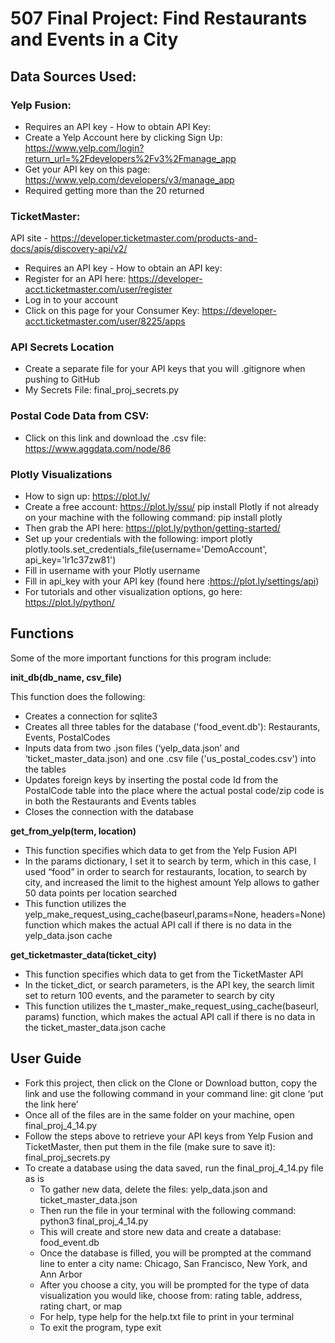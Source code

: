 # 507 Final Project: Find Restaurants and Events in a City

## Data Sources Used:

### Yelp Fusion:

 - Requires an API key - How to obtain API Key:
 - Create a Yelp Account here by clicking Sign Up: https://www.yelp.com/login?return_url=%2Fdevelopers%2Fv3%2Fmanage_app
 - Get your API key on this page: https://www.yelp.com/developers/v3/manage_app
 - Required getting more than the 20 returned


### TicketMaster:

API site - https://developer.ticketmaster.com/products-and-docs/apis/discovery-api/v2/
- Requires an API key - How to obtain an API key:
- Register for an API here: https://developer-acct.ticketmaster.com/user/register
- Log in to your account
- Click on this page for your Consumer Key: https://developer-acct.ticketmaster.com/user/8225/apps


### API Secrets Location

- Create a separate file for your API keys that you will .gitignore when pushing to GitHub
- My Secrets File: final_proj_secrets.py


### Postal Code Data from CSV:

- Click on this link and download the .csv file: https://www.aggdata.com/node/86


### Plotly Visualizations

- How to sign up: https://plot.ly/
- Create a free account: https://plot.ly/ssu/
pip install Plotly if not already on your machine with the following command: pip install plotly
- Then grab the API here: https://plot.ly/python/getting-started/
- Set up your credentials with the following:
    import plotly
    plotly.tools.set_credentials_file(username='DemoAccount', api_key='lr1c37zw81')
- Fill in username with your Plotly username
- Fill in api_key with your API key (found here :https://plot.ly/settings/api)
- For tutorials and other visualization options, go here: https://plot.ly/python/


## Functions

Some of the more important functions for this program include:

**init_db(db_name, csv_file)**

  This function does the following:
  - Creates a connection for sqlite3
  - Creates all three tables for the database ('food_event.db'): Restaurants, Events, PostalCodes
  - Inputs data from two .json files (‘yelp_data.json’ and ‘ticket_master_data.json) and one .csv file ('us_postal_codes.csv') into the tables
  - Updates foreign keys by inserting the postal code Id from the PostalCode table into the place where the actual postal code/zip code is in both the Restaurants and Events tables
  - Closes the connection with the database


**get_from_yelp(term, location)**

  - This function specifies which data to get from the Yelp Fusion API
  - In the params dictionary, I set it to search by term, which in this case, I used “food” in order to search for restaurants, location, to search by city, and increased the limit to the highest amount Yelp allows to gather 50 data points per location searched
  - This function utilizes the yelp_make_request_using_cache(baseurl,params=None, headers=None) function which makes the actual API call if there is no data in the yelp_data.json cache


**get_ticketmaster_data(ticket_city)**

  - This function specifies which data to get from the TicketMaster API
  - In the ticket_dict, or search parameters, is the API key, the search limit set to return 100 events, and the parameter to search by city
  - This function utilizes the t_master_make_request_using_cache(baseurl, params) function, which makes the actual API call if there is no data in the  ticket_master_data.json cache


## User Guide

- Fork this project, then click on the Clone or Download button, copy the link and use the following command in your command line: git clone ‘put the link here’
- Once all of the files are in the same folder on your machine, open final_proj_4_14.py
- Follow the steps above to retrieve your API keys from Yelp Fusion and TicketMaster, then put them in the file (make sure to save it): final_proj_secrets.py
- To create a database using the data saved, run the final_proj_4_14.py file as is
  - To gather new data, delete the files: yelp_data.json and ticket_master_data.json
  - Then run the file in your terminal with the following command: python3 final_proj_4_14.py
  - This will create and store new data and create a database: food_event.db
  - Once the database is filled, you will be prompted at the command line to enter a city name: Chicago, San Francisco, New York, and Ann Arbor
  - After you choose a city, you will be prompted for the type of data visualization you would like, choose from: rating table, address, rating chart, or map
  - For help, type help for the help.txt file to print in your terminal
  - To exit the program, type exit
